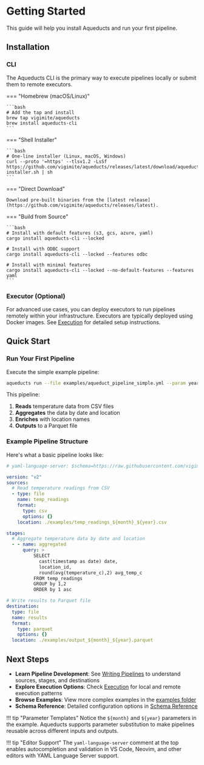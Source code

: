 # Getting Started

This guide will help you install Aqueducts and run your first pipeline.

## Installation

### CLI

The Aqueducts CLI is the primary way to execute pipelines locally or submit them to remote executors.

=== "Homebrew (macOS/Linux)"

    ```bash
    # Add the tap and install
    brew tap vigimite/aqueducts
    brew install aqueducts-cli
    ```

=== "Shell Installer"

    ```bash
    # One-line installer (Linux, macOS, Windows)
    curl --proto '=https' --tlsv1.2 -LsSf https://github.com/vigimite/aqueducts/releases/latest/download/aqueducts-installer.sh | sh
    ```

=== "Direct Download"

    Download pre-built binaries from the [latest release](https://github.com/vigimite/aqueducts/releases/latest).

=== "Build from Source"

    ```bash
    # Install with default features (s3, gcs, azure, yaml)
    cargo install aqueducts-cli --locked

    # Install with ODBC support
    cargo install aqueducts-cli --locked --features odbc

    # Install with minimal features
    cargo install aqueducts-cli --locked --no-default-features --features yaml
    ```

### Executor (Optional)

For advanced use cases, you can deploy executors to run pipelines remotely within your infrastructure. Executors are typically deployed using Docker images. See [Execution](execution.md#aqueducts-executor) for detailed setup instructions.

## Quick Start

### Run Your First Pipeline

Execute the simple example pipeline:

```bash
aqueducts run --file examples/aqueduct_pipeline_simple.yml --param year=2024 --param month=jan
```

This pipeline:

1. **Reads** temperature data from CSV files
2. **Aggregates** the data by date and location
3. **Enriches** with location names
4. **Outputs** to a Parquet file

### Example Pipeline Structure

Here's what a basic pipeline looks like:

```yaml
# yaml-language-server: $schema=https://raw.githubusercontent.com/vigimite/aqueducts/main/json_schema/aqueducts.schema.json

version: "v2"
sources:
  # Read temperature readings from CSV
  - type: file
    name: temp_readings
    format:
      type: csv
      options: {}
    location: ./examples/temp_readings_${month}_${year}.csv

stages:
  # Aggregate temperature data by date and location
  - - name: aggregated
      query: >
          SELECT
            cast(timestamp as date) date,
            location_id,
            round(avg(temperature_c),2) avg_temp_c
          FROM temp_readings
          GROUP by 1,2
          ORDER by 1 asc

# Write results to Parquet file
destination:
  type: file
  name: results
  format:
    type: parquet
    options: {}
  location: ./examples/output_${month}_${year}.parquet
```

## Next Steps

- **Learn Pipeline Development**: See [Writing Pipelines](pipelines.md) to understand sources, stages, and destinations
- **Explore Execution Options**: Check [Execution](execution.md) for local and remote execution patterns
- **Browse Examples**: View more complex examples in the [examples folder](https://github.com/vigimite/aqueducts/tree/main/examples)
- **Schema Reference**: Detailed configuration options in [Schema Reference](schema_reference.md)

!!! tip "Parameter Templates"
    Notice the `${month}` and `${year}` parameters in the example. Aqueducts supports parameter substitution to make pipelines reusable across different inputs and outputs.

!!! tip "Editor Support"
    The `yaml-language-server` comment at the top enables autocompletion and validation in VS Code, Neovim, and other editors with YAML Language Server support.
